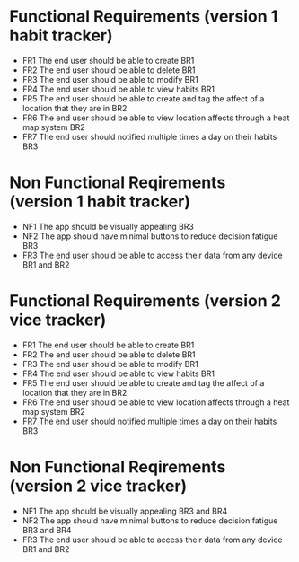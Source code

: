 # Functional Requirements (version 1 habit tracker)
- FR1 The end user should be able to create BR1
- FR2 The end user should be able to delete BR1
- FR3 The end user should be able to modify BR1
- FR4 The end user should be able to view habits BR1
- FR5 The end user should be able to create and tag the affect of a location that they are in BR2
- FR6 The end user should be able to view location affects through a heat map system BR2
- FR7 The end user should notified multiple times a day on their habits BR3
# Non Functional Reqirements (version 1 habit tracker)
- NF1 The app should be visually appealing BR3
- NF2 The app should have minimal buttons to reduce decision fatigue BR3
- FR3 The end user should be able to access their data from any device BR1 and BR2

# Functional Requirements (version 2 vice tracker)
- FR1 The end user should be able to create BR1
- FR2 The end user should be able to delete BR1
- FR3 The end user should be able to modify BR1
- FR4 The end user should be able to view habits BR1
- FR5 The end user should be able to create and tag the affect of a location that they are in BR2
- FR6 The end user should be able to view location affects through a heat map system BR2
- FR7 The end user should notified multiple times a day on their habits BR3
# Non Functional Reqirements (version 2 vice tracker)
- NF1 The app should be visually appealing BR3 and BR4
- NF2 The app should have minimal buttons to reduce decision fatigue BR3 and BR4
- FR3 The end user should be able to access their data from any device BR1 and BR2

